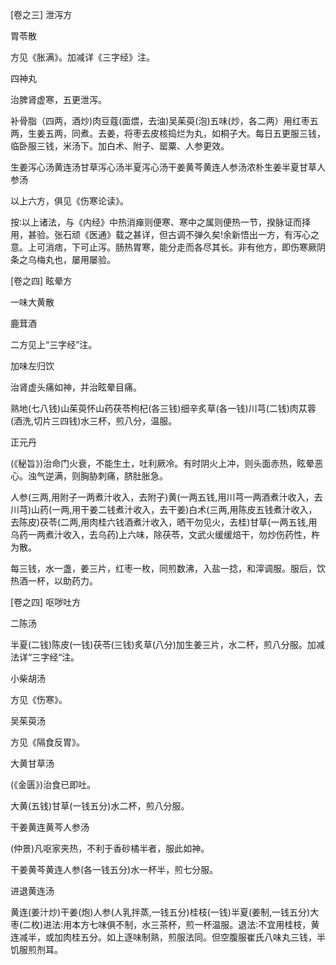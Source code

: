 [卷之三] 泄泻方

胃苓散

方见《胀满》。加减详《三字经》注。

四神丸

治脾肾虚寒，五更泄泻。

补骨脂（四两，酒炒)肉豆蔻(面煨，去油)吴茱萸(泡)五味(炒，各二两）用红枣五两，生姜五两，同煮。去姜，将枣去皮核捣烂为丸，如桐子大。每日五更服三钱，临卧服三钱，米汤下。加白术、附子、罂粟、人参更效。

生姜泻心汤黄连汤甘草泻心汤半夏泻心汤干姜黄芩黄连人参汤浓朴生姜半夏甘草人参汤

以上六方，俱见《伤寒论读》。

按∶以上诸法，与《内经》中热消瘅则便寒、寒中之属则便热一节，揆脉证而择用，甚验。张石顽《医通》载之甚详，但古调不弹久矣!余新悟出一方，有泻心之意。上可消痞，下可止泻。肠热胃寒，能分走而各尽其长。非有他方，即伤寒厥阴条之乌梅丸也，屡用屡验。

[卷之四] 眩晕方

一味大黄散

鹿茸酒

二方见上“三字经”注。

加味左归饮

治肾虚头痛如神，并治眩晕目痛。

熟地(七八钱)山茱萸怀山药茯苓枸杞(各三钱)细辛炙草(各一钱)川芎(二钱)肉苁蓉(酒洗,切片三四钱)水三杯，煎八分，温服。

正元丹

(《秘旨》)治命门火衰，不能生土，吐利厥冷。有时阴火上冲，则头面赤热，眩晕恶心。浊气逆满，则胸胁刺痛，脐肚胀急。

人参(三两,用附子一两煮汁收入，去附子)黄(一两五钱,用川芎一两酒煮汁收入，去川芎)山药(一两,用干姜二钱煮汁收入，去干姜)白术(三两,用陈皮五钱煮汁收入，去陈皮)茯苓(二两,用肉桂六钱酒煮汁收入，晒干勿见火，去桂)甘草(一两五钱,用乌药一两煮汁收入，去乌药)上六味，除茯苓，文武火缓缓焙干，勿炒伤药性，杵为散。

每三钱，水一盏，姜三片，红枣一枚，同煎数沸，入盐一捻，和滓调服。服后，饮热酒一杯，以助药力。

[卷之四] 呕哕吐方

二陈汤

半夏(二钱)陈皮(一钱)茯苓(三钱)炙草(八分)加生姜三片，水二杯，煎八分服。加减法详“三字经“注。

小柴胡汤

方见《伤寒》。

吴茱萸汤

方见《隔食反胃》。

大黄甘草汤

(《金匮》)治食已即吐。

大黄(五钱)甘草(一钱五分)水二杯，煎八分服。

干姜黄连黄芩人参汤

(仲景)凡呕家夹热，不利于香砂橘半者，服此如神。

干姜黄芩黄连人参(各一钱五分)水一杯半，煎七分服。

进退黄连汤

黄连(姜汁炒)干姜(炮)人参(人乳拌蒸,一钱五分)桂枝(一钱)半夏(姜制,一钱五分)大枣(二枚)进法∶用本方七味俱不制，水三茶杯，煎一杯温服。退法∶不宜用桂枝，黄连减半，或加肉桂五分。如上逐味制熟，煎服法同。但空腹服崔氏八味丸三钱，半饥服煎剂耳。

